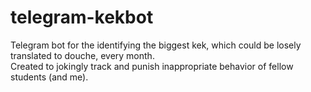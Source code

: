 # telegram-kekbot

Telegram bot for the identifying the biggest kek, which could be losely translated to douche, every month.  
Created to jokingly track and punish inappropriate behavior of fellow students (and me).
